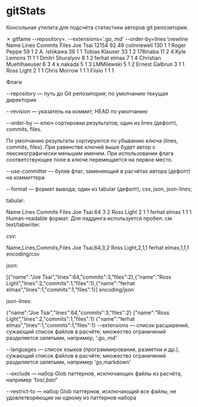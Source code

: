 # gitStats


Консольная утилита для подсчёта статистики авторов git репозитория.

✗ gitfame --repository=. --extensions='.go,.md' --order-by=lines \newline
Name                   Lines Commits Files
Joe Tsai               12154 92      49
colinnewell            130   1       1
Roger Peppe            59    1       2
A. Ishikawa            36    1       1
Tobias Klauser         33    1       2
178inaba               11    2       4
Kyle Lemons            11    1       1
Dmitri Shuralyov       8     1       2
ferhat elmas           7     1       4
Christian Muehlhaeuser 6     3       4
k.nakada               5     1       3
LMMilewski             5     1       2
Ernest Galbrun         3     1       1
Ross Light             2     1       1
Chris Morrow           1     1       1
Fiisio                 1     1       1

Флаги

--repository — путь до Git репозитория; по умолчанию текущая директория

--revision — указатель на коммит; HEAD по умолчанию

--order-by — ключ сортировки результатов; один из lines (дефолт), commits, files.

По умолчанию результаты сортируются по убыванию ключа (lines, commits, files). При равенстве ключей выше будет автор с лексикографически меньшим именем. При использовании флага соответствующее поле в ключе перемещается на первое место.

--use-committer — булев флаг, заменяющий в расчётах автора (дефолт) на коммиттера

--format — формат вывода; один из tabular (дефолт), csv, json, json-lines;

tabular:

Name         Lines Commits Files
Joe Tsai     64    3       2
Ross Light   2     1       1
ferhat elmas 1     1       1
Human-readable формат. Для паддинга используется пробел. см. text/tabwriter.

csv:

Name,Lines,Commits,Files
Joe Tsai,64,3,2
Ross Light,2,1,1
ferhat elmas,1,1,1
encoding/csv

json:

[{"name":"Joe Tsai","lines":64,"commits":3,"files":2},{"name":"Ross Light","lines":2,"commits":1,"files":1},{"name":"ferhat elmas","lines":1,"commits":1,"files":1}]
encoding/json

json-lines:

{"name":"Joe Tsai","lines":64,"commits":3,"files":2}
{"name":"Ross Light","lines":2,"commits":1,"files":1}
{"name":"ferhat elmas","lines":1,"commits":1,"files":1}
--extensions — список расширений, сужающий список файлов в расчёте; множество ограничений разделяется запятыми, например, '.go,.md'

--languages — список языков (программирования, разметки и др.), сужающий список файлов в расчёте; множество ограничений разделяется запятыми, например 'go,markdown'

--exclude — набор Glob паттернов, исключающих файлы из расчёта, например 'foo/*,bar/*'

--restrict-to — набор Glob паттернов, исключающий все файлы, не удовлетворяющие ни одному из паттернов набора
